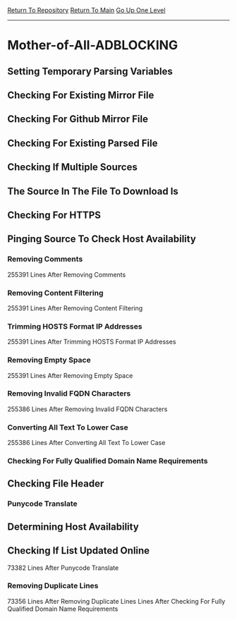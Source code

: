 [Return To Repository](https://github.com/DigitalWarrior/piholeparser/)
[Return To Main](https://github.com/DigitalWarrior/piholeparser/blob/master/RecentRunLogs/Mainlog.md)
[Go Up One Level](https://github.com/DigitalWarrior/piholeparser/blob/master/RecentRunLogs/TopLevelScripts/30-Processing-External-Blacklists.md)
____________________________________
# Mother-of-All-ADBLOCKING
## Setting Temporary Parsing Variables
## Checking For Existing Mirror File
## Checking For Github Mirror File
## Checking For Existing Parsed File
## Checking If Multiple Sources
## The Source In The File To Download Is
## Checking For HTTPS
## Pinging Source To Check Host Availability
### Removing Comments
255391 Lines After Removing Comments
### Removing Content Filtering
255391 Lines After Removing Content Filtering
### Trimming HOSTS Format IP Addresses
255391 Lines After Trimming HOSTS Format IP Addresses
### Removing Empty Space
255391 Lines After Removing Empty Space
### Removing Invalid FQDN Characters
255386 Lines After Removing Invalid FQDN Characters
### Converting All Text To Lower Case
255386 Lines After Converting All Text To Lower Case
### Checking For Fully Qualified Domain Name Requirements
## Checking File Header
### Punycode Translate
## Determining Host Availability
## Checking If List Updated Online
73382 Lines After Punycode Translate
### Removing Duplicate Lines
73356 Lines After Removing Duplicate Lines
 Lines After Checking For Fully Qualified Domain Name Requirements

